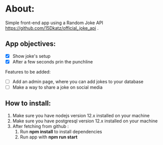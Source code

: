 # About:

Simple front-end app using a Random Joke API <https://github.com/15Dkatz/official_joke_api> .

## App objectives:

- [x] Show joke's setup
- [x] After a few seconds prin the punchline

Features to be added:

- [ ] Add an admin page, where you can add jokes to your database
- [ ] Make a way to share a joke on social media

## How to install:

1. Make sure you have nodejs version 12.x installed on your machine
2. Make sure you have postgresql version 12.x installed on your machine
3. After fetching from github :
   1. Run **npm install** to install dependencies
   1. Run app with **npm run start**

